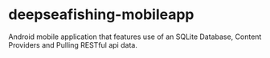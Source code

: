 # deepseafishing-mobileapp
Android mobile application that features use of an SQLite Database, Content Providers and Pulling RESTful api data.
